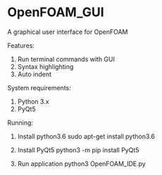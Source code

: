 # OpenFOAM_GUI
A graphical user interface for OpenFOAM

Features:
1. Run terminal commands with GUI
2. Syntax highlighting
3. Auto indent

System requirements:
1. Python 3.x
2. PyQt5

Running:
1. Install python3.6
sudo apt-get install python3.6

2. Install PyQt5
python3 -m pip install PyQt5

3. Run application
python3 OpenFOAM_IDE.py
